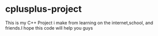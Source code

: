 # cplusplus-project
This is my C++ Project i make from learning on the internet,school, and friends.I hope this code will help you guys 
